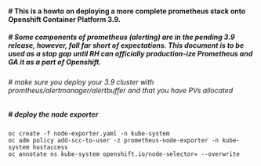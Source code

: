#### # This is a howto on deploying a more complete prometheus stack onto Openshift Container Platform 3.9. 
##### # Some components of prometheus (alerting) are in the pending 3.9 release, however, fall far short of expectations.  This document is to be used as a stop gap until RH can officially production-ize Prometheus and GA it as a part of Openshift.

###### # make sure you deploy your 3.9 cluster with promtheus/alertmanager/alertbuffer and that you have PVs allocated
##### # deploy the node exporter
```
oc create -f node-exporter.yaml -n kube-system
oc adm policy add-scc-to-user -z prometheus-node-exporter -n kube-system hostaccess
oc annotate ns kube-system openshift.io/node-selector= --overwrite
```
